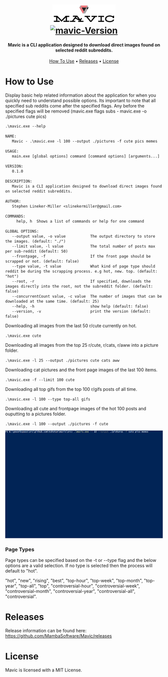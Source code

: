 <h1 align="center">
    <a href="https://github.com/tehstun/Mavic">
      <img src="./docs/img/logo.png" alt="mavic-logo" width="200">
    </a>
    <br/>
    <a href="https://github.com/tehstun/mavic">
      <img src="https://img.shields.io/badge/Mavic-v0.1.0-blue.svg" alt="mavic-Version">
    </a>
</h1>

<h4 align="center">Mavic is a CLI application designed to download direct images found on selected reddit subreddits.</h4>

<p align="center">
  <a href="#how-to-use">How To Use</a> •
  <a href="#releases">Releases</a> •
  <a href="#license">License</a>
</p>

# How to Use

Display basic help related information about the application for when you quickly need to understand possible options.
Its important to note that all specified sub reddits come after the specified flags. Any before the specified flags 
will be removed (mavic.exe flags subs - mavic.exe -o ./pictures cute pics)

```
.\mavic.exe --help

NAME:
   Mavic - .\mavic.exe -l 100 --output ./pictures -f cute pics memes

USAGE:
   main.exe [global options] command [command options] [arguments...]

VERSION:
   0.1.0

DESCRIPTION:
   Mavic is a CLI application designed to download direct images found on selected reddit subreddits.

AUTHOR:
   Stephen Lineker-Miller <slinekermiller@gmail.com>

COMMANDS:
     help, h  Shows a list of commands or help for one command

GLOBAL OPTIONS:
   --output value, -o value           The output directory to store the images. (default: "./")
   --limit value, -l value            The total number of posts max per sub-reddit (default: 50)
   --frontpage, -f                    If the front page should be scrapped or not. (default: false)
   --type value, -t value             What kind of page type should reddit be during the scrapping process. e.g hot, new. top. (default: "hot")
   --root, -r                         If specified, downloads the images directly into the root, not the subreddit folder. (default: false)
   --concurrentCount value, -c value  The number of images that can be downloaded at the same time. (default: 25)
   --help, -h                         show help (default: false)
   --version, -v                      print the version (default: false)
```

Downloading all images from the last 50 r/cute currently on hot.

`.\mavic.exe cute`

Downloading all images from the top 25 r/cute, r/cats, r/aww into a picture folder.

`.\mavic.exe -l 25 --output ./pictures cute cats aww`

Downloading cat pictures and the front page images of the last 100 items.

`.\mavic.exe -f --limit 100 cute`

Downloading all top gifs from the top 100 r/gifs posts of all time.

`.\mavic.exe -l 100 --type top-all gifs`

Downloading all cute and frontpage images of the hot 100 posts and ouputting to a pictures folder.

`.\mavic.exe -l 100 --output ./pictures -f cute`

<div align="center">
    <img alt="sample gif" src="./docs/img/home.gif" width="650" />
</div>

### Page Types

Page types can be specified based on the -t or --type flag and the below options are a valid selection.
If no type is selected then the process will default to "hot".

"hot", "new", "rising", "best", "top-hour", "top-week", "top-month", "top-year", "top-all", "top", "controversial-hour",
"controversial-week", "controversial-month", "controversial-year", "controversial-all", "controversial".


# Releases

Release information can be found here: https://github.com/MambaSoftware/Mavic/releases

# License

Mavic is licensed with a MIT License.
